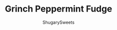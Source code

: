 ---
layout: ../../layouts/MarkdownPostLayout.astro
title: Grinch Peppermint Fudge
author: ShugarySweets
pubDate: 2018-10-19
description: "This festive Grinch Peppermint Fudge is creamy and melts in your mouth! Youll love how easy it is to make, and its fun to see on a plate of cookies and candy!"
image_url: https://www.shugarysweets.com/wp-content/uploads/2017/12/Grinch-fudge-1.jpg
tags: ["Candy","American"]
calories: 56
protein: 0
carbohydrates: 7
fats: 3
fiber: 0
ingredients: ["2 cups granulated sugar","3/4 cup heavy cream","3/4 cup unsalted butter","pinch of salt","1 bag (11 ounce) white chocolate morsels","1 jar (7 ounce) marshmallow cream","1 teaspoon peppermint extract","1 drop green gel food coloring","green sugar and red heart sprinkles, for garnish"]
serves: 64
time: "2 hours 23 minutes"
prepTime: "15 minutes"
instructions: ["Prepare an 8-inch square baking dish by lining it with parchment paper. Set aside.","Add white chocolate morsels, marshmallow cream, peppermint extract, and green gel food coloring to a large mixing bowl. Set aside.","In a large, heavy saucepan, add butter, cream, sugar and salt. Bring to a boil over medium high heat, stirring frequently. Once boiling, continue to boil for a full 4 minutes, stirring constantly. Remove from heat and pour over white chocolate mixture. Using an electric mixer, blend for about one minute, until morsels are melted and mixture is smooth.","Pour mixture into prepared baking dish. Immediately add green sugar and red heart sprinkles to the top, pressing them gently into the fudge. Refrigerate for two hours (or overnight).","Once set, cut into bite sized pieces and store in an airtight container at room temperature for two weeks. For freshest fudge, only cut as needed, keeping the large chunk of fudge in a ziploc bag until ready to eat."]
nutrition: ["56 calories","7 grams carbohydrates","9 milligrams cholesterol","3 grams fat","0 grams fiber","0 grams protein","2 grams saturated fat","3 milligrams sodium","7 grams sugar","0 grams trans fat","1 grams unsaturated fat"]
---